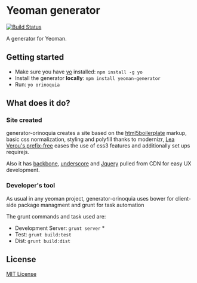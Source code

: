 # Yeoman generator
[![Build Status](https://secure.travis-ci.org/marcoslhc/yeoman-generator.png?branch=master)](https://travis-ci.org/marcoslhc/yeoman-generator)

A generator for Yeoman.

## Getting started
- Make sure you have [yo](https://github.com/yeoman/yo) installed:
    `npm install -g yo`
- Install the generator **locally**: `npm install yeoman-generator`
- Run: `yo orinoquia`

## What does it do? ##

### Site created ###
generator-orinoquia creates a site based on the [html5boilerplate](http://html5boilerplate.com/) markup, basic css normalization, styling and polyfill thanks to modernizr,
[Lea Verou's prefix-free](http://leaverou.github.io/prefixfree/) eases the use of css3 features and additionally set ups requirejs.

Also it has [backbone](http://backbonejs.org), [underscore](http://underscorejs.org) and [Jquery](http://jquery.com) pulled from CDN for easy UX development.

### Developer's tool ###

As usual in any yeoman project, generator-orinoquia uses bower for client-side package managment and grunt for task automation

The grunt commands and task used are:

* Development Server: `grunt server`
    * 
* Test: `grunt build:test`
* Dist: `grunt build:dist`

## License
[MIT License](http://en.wikipedia.org/wiki/MIT_License)
